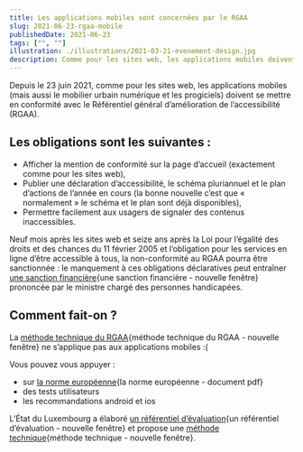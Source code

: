 ```yaml
---
title: Les applications mobiles sont concernées par le RGAA
slug: 2021-06-23-rgaa-mobile
publishedDate: 2021-06-23
tags: ["", ""]
illustration: ./illustrations/2021-03-21-evenement-design.jpg
description: Comme pour les sites web, les applications mobiles doivent se mettre en conformité avec le Référentiel général d’amélioration de l’accessibilité.
---
```



Depuis le 23 juin 2021, comme pour les sites web, les applications mobiles (mais aussi le mobilier urbain numérique et les progiciels) doivent se mettre en conformité avec le Référentiel général d’amélioration de l’accessibilité (RGAA).

## Les obligations sont les suivantes :

* Afficher la mention de conformité sur la page d’accueil (exactement comme pour les sites web),
* Publier une déclaration d’accessibilité, le schéma pluriannuel et le plan d’actions de l’année en cours (la bonne nouvelle c’est que « normalement » le schéma et le plan sont déjà disponibles),
* Permettre facilement aux usagers de signaler des contenus inaccessibles.

Neuf mois après les sites web et seize ans après la Loi pour l’égalité des droits et des chances du 11 février 2005 et l’obligation pour les services en ligne d’être accessible à tous, la non-conformité au RGAA pourra être sanctionnée : le manquement à ces obligations déclaratives peut entraîner [une sanction financière](https://www.legifrance.gouv.fr/jorf/article_jo/JORFARTI000038811962){une sanction financière - nouvelle fenêtre} prononcée par le ministre chargé des personnes handicapées.

## Comment fait-on ?

La [méthode technique du RGAA](https://www.numerique.gouv.fr/publications/rgaa-accessibilite/methode-rgaa/#contenu){méthode technique du RGAA - nouvelle fenêtre} ne s’applique pas aux applications mobiles :(

Vous pouvez vous appuyer :
* sur [la norme européenne](https://www.etsi.org/deliver/etsi_EN/301500_301599/301549/02.01.02_60/en_301549v020102p.pdf){la norme européenne - document pdf}
* des tests utilisateurs
* les recommandations android et ios

L’État du Luxembourg a élaboré [un référentiel d’évaluation](https://accessibilite.public.lu/fr/raam1/index.html){un référentiel d’évaluation - nouvelle fenêtre} et propose une [méthode technique](https://accessibilite.public.lu/fr/raam1/referentiel-technique.html){méthode technique - nouvelle fenêtre}.

